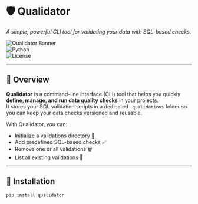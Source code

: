 # 🛡️ Qualidator  
*A simple, powerful CLI tool for validating your data with SQL-based checks.*

![Qualidator Banner](https://img.shields.io/badge/version-1.0.0-blue?style=for-the-badge)  
![Python](https://img.shields.io/badge/python-3.8%2B-brightgreen?style=for-the-badge)  
![License](https://img.shields.io/badge/license-MIT-lightgrey?style=for-the-badge)

---

## 📌 Overview
**Qualidator** is a command-line interface (CLI) tool that helps you quickly **define, manage, and run data quality checks** in your projects.  
It stores your SQL validation scripts in a dedicated `.qualidations` folder so you can keep your data checks versioned and reusable.

With Qualidator, you can:
- Initialize a validations directory 📂
- Add predefined SQL-based checks ✅
- Remove one or all validations 🗑
- List all existing validations 📜

---

## 🚀 Installation

```bash
pip install qualidator
